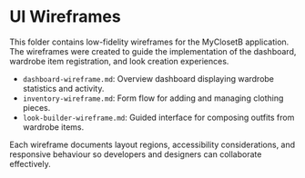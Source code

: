 # UI Wireframes

This folder contains low-fidelity wireframes for the MyClosetB application. The wireframes were created to guide the implementation of the dashboard, wardrobe item registration, and look creation experiences.

- `dashboard-wireframe.md`: Overview dashboard displaying wardrobe statistics and activity.
- `inventory-wireframe.md`: Form flow for adding and managing clothing pieces.
- `look-builder-wireframe.md`: Guided interface for composing outfits from wardrobe items.

Each wireframe documents layout regions, accessibility considerations, and responsive behaviour so developers and designers can collaborate effectively.
